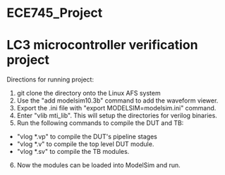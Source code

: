 # ECE745_Project
# LC3 microcontroller verification project

Directions for running project:

1) git clone the directory onto the Linux AFS system
2) Use the "add modelsim10.3b" command to add the waveform viewer.
3) Export the .ini file with "export MODELSIM=modelsim.ini" command.
4) Enter "vlib mti_lib". This will setup the directories for verilog binaries.
5) Run the following commands to compile the DUT and TB:
  - "vlog *.vp" to compile the DUT's pipeline stages
  - "vlog *.v" to compile the top level DUT module.
  - "vlog *.sv" to compile the TB modules.
6) Now the modules can be loaded into ModelSim and run.
